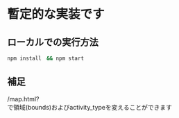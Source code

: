 # 暫定的な実装です
## ローカルでの実行方法
```bash
npm install　&& npm start
```
## 補足
/map.html?<params> </br>
で領域(bounds)およびactivity_typeを変えることができます
